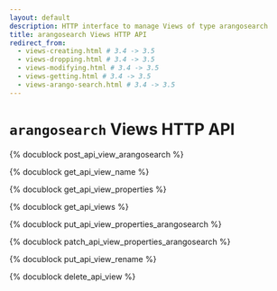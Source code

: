 ```yaml
---
layout: default
description: HTTP interface to manage Views of type arangosearch
title: arangosearch Views HTTP API
redirect_from:
  - views-creating.html # 3.4 -> 3.5
  - views-dropping.html # 3.4 -> 3.5
  - views-modifying.html # 3.4 -> 3.5
  - views-getting.html # 3.4 -> 3.5
  - views-arango-search.html # 3.4 -> 3.5
---
```

# `arangosearch` Views HTTP API

<!-- js/actions/api-view.js -->

{% docublock post_api_view_arangosearch %}

{% docublock get_api_view_name %}

{% docublock get_api_view_properties %}

{% docublock get_api_views %}

{% docublock put_api_view_properties_arangosearch %}

{% docublock patch_api_view_properties_arangosearch %}

{% docublock put_api_view_rename %}

{% docublock delete_api_view %}
